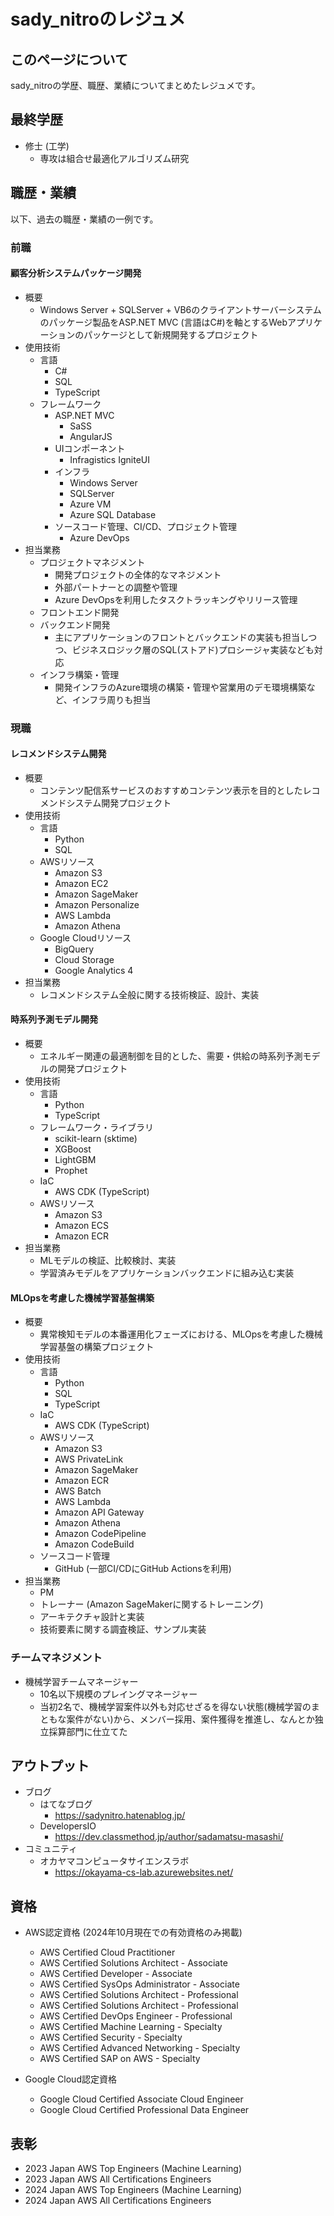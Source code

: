 # sady_nitroのレジュメ

## このページについて

sady_nitroの学歴、職歴、業績についてまとめたレジュメです。

## 最終学歴

- 修士 (工学)
  - 専攻は組合せ最適化アルゴリズム研究

## 職歴・業績

以下、過去の職歴・業績の一例です。

### 前職

#### 顧客分析システムパッケージ開発
- 概要
  - Windows Server + SQLServer + VB6のクライアントサーバーシステムのパッケージ製品をASP.NET MVC (言語はC#)を軸とするWebアプリケーションのパッケージとして新規開発するプロジェクト
- 使用技術
  - 言語
    - C#
    - SQL
    - TypeScript
  - フレームワーク
    - ASP.NET MVC
      - SaSS
      - AngularJS
    - UIコンポーネント
      - Infragistics IgniteUI
    - インフラ
      - Windows Server
      - SQLServer
      - Azure VM
      - Azure SQL Database
    - ソースコード管理、CI/CD、プロジェクト管理
      - Azure DevOps
- 担当業務
  - プロジェクトマネジメント
    - 開発プロジェクトの全体的なマネジメント
    - 外部パートナーとの調整や管理
    - Azure DevOpsを利用したタスクトラッキングやリリース管理
  - フロントエンド開発
  - バックエンド開発
    - 主にアプリケーションのフロントとバックエンドの実装も担当しつつ、ビジネスロジック層のSQL(ストアド)プロシージャ実装なども対応
  - インフラ構築・管理
    - 開発インフラのAzure環境の構築・管理や営業用のデモ環境構築など、インフラ周りも担当

### 現職

#### レコメンドシステム開発

- 概要
  - コンテンツ配信系サービスのおすすめコンテンツ表示を目的としたレコメンドシステム開発プロジェクト
- 使用技術
  - 言語
    - Python
    - SQL
  - AWSリソース
    - Amazon S3
    - Amazon EC2
    - Amazon SageMaker
    - Amazon Personalize
    - AWS Lambda
    - Amazon Athena
  - Google Cloudリソース
    - BigQuery
    - Cloud Storage
    - Google Analytics 4
- 担当業務
  - レコメンドシステム全般に関する技術検証、設計、実装

#### 時系列予測モデル開発

- 概要
  - エネルギー関連の最適制御を目的とした、需要・供給の時系列予測モデルの開発プロジェクト
- 使用技術
  - 言語
    - Python
    - TypeScript
  - フレームワーク・ライブラリ
    - scikit-learn (sktime)
    - XGBoost
    - LightGBM
    - Prophet
  - IaC
    - AWS CDK (TypeScript)
  - AWSリソース
    - Amazon S3
    - Amazon ECS
    - Amazon ECR
- 担当業務
  - MLモデルの検証、比較検討、実装
  - 学習済みモデルをアプリケーションバックエンドに組み込む実装

#### MLOpsを考慮した機械学習基盤構築

- 概要
  - 異常検知モデルの本番運用化フェーズにおける、MLOpsを考慮した機械学習基盤の構築プロジェクト
- 使用技術
  - 言語
    - Python
    - SQL
    - TypeScript
  - IaC
    - AWS CDK (TypeScript)
  - AWSリソース
    - Amazon S3
    - AWS PrivateLink
    - Amazon SageMaker
    - Amazon ECR
    - AWS Batch
    - AWS Lambda
    - Amazon API Gateway
    - Amazon Athena
    - Amazon CodePipeline
    - Amazon CodeBuild
  - ソースコード管理
    - GitHub (一部CI/CDにGitHub Actionsを利用)
- 担当業務
  - PM
  - トレーナー (Amazon SageMakerに関するトレーニング)
  - アーキテクチャ設計と実装
  - 技術要素に関する調査検証、サンプル実装

### チームマネジメント

- 機械学習チームマネージャー
  - 10名以下規模のプレイングマネージャー
  - 当初2名で、機械学習案件以外も対応せざるを得ない状態(機械学習のまともな案件がない)から、メンバー採用、案件獲得を推進し、なんとか独立採算部門に仕立てた

## アウトプット

- ブログ
  - はてなブログ
    - https://sadynitro.hatenablog.jp/
  - DevelopersIO
    - https://dev.classmethod.jp/author/sadamatsu-masashi/
- コミュニティ
  - オカヤマコンピュータサイエンスラボ
    - https://okayama-cs-lab.azurewebsites.net/

## 資格

- AWS認定資格 (2024年10月現在での有効資格のみ掲載)
  - AWS Certified Cloud Practitioner
  - AWS Certified Solutions Architect - Associate
  - AWS Certified Developer - Associate
  - AWS Certified SysOps Administrator - Associate
  - AWS Certified Solutions Architect - Professional
  - AWS Certified Solutions Architect - Professional
  - AWS Certified DevOps Engineer - Professional
  - AWS Certified Machine Learning - Specialty
  - AWS Certified Security - Specialty
  - AWS Certified Advanced Networking - Specialty
  - AWS Certified SAP on AWS - Specialty

- Google Cloud認定資格
  - Google Cloud Certified Associate Cloud Engineer
  - Google Cloud Certified Professional Data Engineer

## 表彰

- 2023 Japan AWS Top Engineers (Machine Learning)
- 2023 Japan AWS All Certifications Engineers
- 2024 Japan AWS Top Engineers (Machine Learning)
- 2024 Japan AWS All Certifications Engineers

